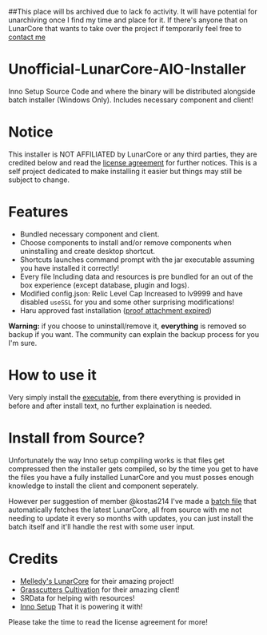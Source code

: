 ##This place will bs archived due to lack fo activity. It will have potential for unarchiving once I find my time and place for it. If there's anyone that on LunarCore that wants to take over the project if temporarily feel free to [contact me](https://gorujokun.cy/#contact)
# Unofficial-LunarCore-AIO-Installer
Inno Setup Source Code and where the binary will be distributed alongside batch installer (Windows Only). Includes necessary component and client!
# Notice
This installer is NOT AFFILIATED by LunarCore or any third parties, they are credited below and read the [license agreement](https://github.com/GorujoCY/Unofficial-LunarCore-AIO-Installer/blob/main/TextFilesSources/licensetext.txt) for further notices. This is a self project dedicated to make installing it easier but things may still be subject to change.
# Features
- Bundled necessary component and client.
- Choose components to install and/or remove components when uninstalling and create desktop shortcut.
- Shortcuts launches command prompt with the jar executable assuming you have installed it correctly!
- Every file Including data and resources is pre bundled for an out of the box experience (except database, plugin and logs).
- Modified config.json: Relic Level Cap Increased to lv9999 and have disabled `useSSL` for you and some other surprising modifications!
- Haru approved fast installation ([proof attachment expired](https://media.discordapp.net/attachments/840566418227068968/1225857352238895154/image.png?ex=6622a7a0&is=661032a0&hm=80080232d3ecef34da755d42b084823ed4314ce9df6297160a66d75f8937ee78&=&format=webp&quality=lossless))

**Warning:** if you choose to uninstall/remove it, **everything** is removed so backup if you want. The community can explain the backup process for you I'm sure.
# How to use it
Very simply install the [executable](https://github.com/GorujoCY/Unofficial-LunarCore-AIO-Installer/releases/), from there everything is provided in before and after install text, no further explaination is needed.
# Install from Source?
Unfortunately the way Inno setup compiling works is that files get compressed then the installer gets compiled, so by the time you get to have the files you have a fully installed LunarCore and you must posses enough knowledge to install the client and component seperately. 

However per suggestion of member @kostas214 I've made a [batch file](https://github.com/GorujoCY/Unofficial-LunarCore-AIO-Installer/blob/main/LCfromSource.bat) that automatically fetches the latest LunarCore, all from source with me not needing to update it every so months with updates, you can just install the batch itself and it'll handle the rest with some user input.
# Credits
- [Melledy's LunarCore](https://github.com/Melledy/LunarCore/) for their amazing project!
- [Grasscutters Cultivation](https://github.com/Grasscutters/Cultivation) for their amazing client!
- SRData for helping with resources!
- [Inno Setup](https://github.com/jrsoftware/issrc) That it is powering it with!

Please take the time to read the license agreement for more! 
